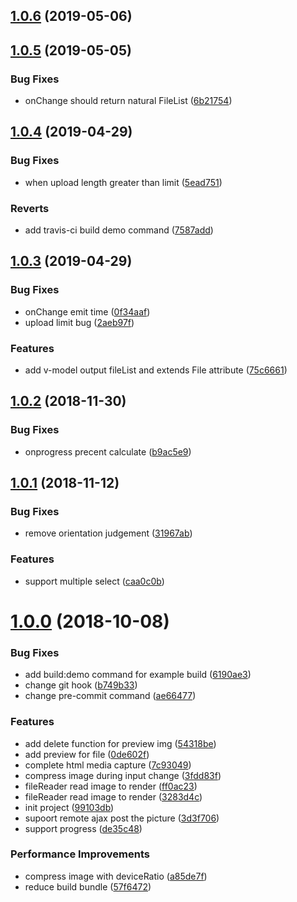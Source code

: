 <a name="1.0.6"></a>
## [1.0.6](https://github.com/eJayYoung/vux-uploader-component/compare/v1.0.5...v1.0.6) (2019-05-06)



<a name="1.0.5"></a>
## [1.0.5](https://github.com/eJayYoung/vux-uploader-component/compare/v1.0.4...v1.0.5) (2019-05-05)


### Bug Fixes

* onChange should return natural FileList ([6b21754](https://github.com/eJayYoung/vux-uploader-component/commit/6b21754))



<a name="1.0.4"></a>
## [1.0.4](https://github.com/eJayYoung/vux-uploader-component/compare/v1.0.3...v1.0.4) (2019-04-29)


### Bug Fixes

* when upload length greater than limit ([5ead751](https://github.com/eJayYoung/vux-uploader-component/commit/5ead751))


### Reverts

* add travis-ci build demo command ([7587add](https://github.com/eJayYoung/vux-uploader-component/commit/7587add))



<a name="1.0.3"></a>
## [1.0.3](https://github.com/eJayYoung/vux-uploader-component/compare/v1.0.2...v1.0.3) (2019-04-29)


### Bug Fixes

* onChange emit time ([0f34aaf](https://github.com/eJayYoung/vux-uploader-component/commit/0f34aaf))
* upload limit bug ([2aeb97f](https://github.com/eJayYoung/vux-uploader-component/commit/2aeb97f))


### Features

* add v-model output fileList and extends File attribute ([75c6661](https://github.com/eJayYoung/vux-uploader-component/commit/75c6661))



<a name="1.0.2"></a>
## [1.0.2](https://github.com/eJayYoung/vux-uploader-component/compare/v1.0.1...v1.0.2) (2018-11-30)


### Bug Fixes

* onprogress precent calculate ([b9ac5e9](https://github.com/eJayYoung/vux-uploader-component/commit/b9ac5e9))



<a name="1.0.1"></a>
## [1.0.1](https://github.com/eJayYoung/vux-uploader-component/compare/v1.0.0...v1.0.1) (2018-11-12)


### Bug Fixes

* remove orientation judgement ([31967ab](https://github.com/eJayYoung/vux-uploader-component/commit/31967ab))


### Features

* support multiple select ([caa0c0b](https://github.com/eJayYoung/vux-uploader-component/commit/caa0c0b))



<a name="1.0.0"></a>
# [1.0.0](https://github.com/eJayYoung/vux-uploader-component/compare/99103db...v1.0.0) (2018-10-08)


### Bug Fixes

* add build:demo command for example build ([6190ae3](https://github.com/eJayYoung/vux-uploader-component/commit/6190ae3))
* change git hook ([b749b33](https://github.com/eJayYoung/vux-uploader-component/commit/b749b33))
* change pre-commit command ([ae66477](https://github.com/eJayYoung/vux-uploader-component/commit/ae66477))


### Features

* add delete function for preview img ([54318be](https://github.com/eJayYoung/vux-uploader-component/commit/54318be))
* add preview for file ([0de602f](https://github.com/eJayYoung/vux-uploader-component/commit/0de602f))
* complete html media capture ([7c93049](https://github.com/eJayYoung/vux-uploader-component/commit/7c93049))
* compress image during input change ([3fdd83f](https://github.com/eJayYoung/vux-uploader-component/commit/3fdd83f))
* fileReader read image to render ([ff0ac23](https://github.com/eJayYoung/vux-uploader-component/commit/ff0ac23))
* fileReader read image to render ([3283d4c](https://github.com/eJayYoung/vux-uploader-component/commit/3283d4c))
* init project ([99103db](https://github.com/eJayYoung/vux-uploader-component/commit/99103db))
* supoort remote ajax post the picture ([3d3f706](https://github.com/eJayYoung/vux-uploader-component/commit/3d3f706))
* support progress ([de35c48](https://github.com/eJayYoung/vux-uploader-component/commit/de35c48))


### Performance Improvements

* compress image with deviceRatio ([a85de7f](https://github.com/eJayYoung/vux-uploader-component/commit/a85de7f))
* reduce build bundle ([57f6472](https://github.com/eJayYoung/vux-uploader-component/commit/57f6472))



